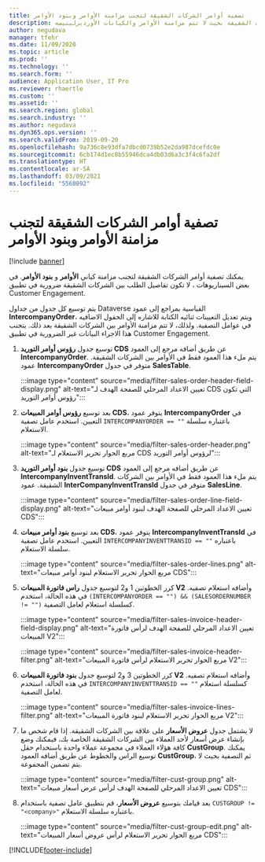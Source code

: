 ```yaml
---
title: تصفية أوامر الشركات الشقيقة لتجنب مزامنة الأوامر وبنود الأوامر
description: يوضح هذا الموضوع كيفيه تصفيه الأوامر بين الشركات الشقيقة بحيث لا تتم مزامنة الأوامر والكيانات الأورديرلينيسه.
author: negudava
manager: tfehr
ms.date: 11/09/2020
ms.topic: article
ms.prod: ''
ms.technology: ''
ms.search.form: ''
audience: Application User, IT Pro
ms.reviewer: rhaertle
ms.custom: ''
ms.assetid: ''
ms.search.region: global
ms.search.industry: ''
ms.author: negudava
ms.dyn365.ops.version: ''
ms.search.validFrom: 2019-09-20
ms.openlocfilehash: 9a736c8e93dfa7dbcd0739b52e2da987dcefdc0e
ms.sourcegitcommit: 6cb174d1ec8b55946dca4db03d6a3c3f4c6fa2df
ms.translationtype: HT
ms.contentlocale: ar-SA
ms.lasthandoff: 03/09/2021
ms.locfileid: "5568092"
---
```

# <a name="filter-intercompany-orders-to-avoid-syncing-orders-and-orderlines"></a>تصفية أوامر الشركات الشقيقة لتجنب مزامنة الأوامر وبنود الأوامر

[!include [banner](../../includes/banner.md)]

يمكنك تصفية أوامر الشركات الشقيقة لتجنب مزامنة كياني **الأوامر** و **بنود الأوامر**. في بعض السيناريوهات ، لا تكون تفاصيل الطلب بين الشركات الشقيقة ضرورية في تطبيق Customer Engagement.

يتم توسيع كل جدول من جداول Dataverse القياسية بمراجع إلى عمود **IntercompanyOrder**، ويتم تعديل التعيينات ثنائيه الكتابة للاشاره إلى الحقول الاضافيه في عوامل التصفية. ولذلك، لا تتم مزامنة الأوامر بين الشركات الشقيقة بعد ذلك. يتجنب هذا الاجراء البيانات غير الضرورية في تطبيق Customer Engagement.

1. توسيع جدول **رؤوس أوامر التوريد CDS** عن طريق أضافه مرجع إلى العمود **IntercompanyOrder**. يتم ملء هذا العمود فقط في الأوامر بين الشركات الشقيقة. عمود **IntercompanyOrder** متوفر في جدول **SalesTable**.

    :::image type="content" source="media/filter-sales-order-header-field-display.png" alt-text="تعيين الاعداد المرحلي للصفحة الهدف لـ CDS التي تكون رؤوس أوامر التوريد":::

2. بعد توسيع **رؤوس أوامر المبيعات CDS‬**، يتوفر عمود **IntercompanyOrder** في التعيين. استخدم عامل تصفية `INTERCOMPANYORDER == ""` باعتباره سلسلة الاستعلام.

    :::image type="content" source="media/filter-sales-order-header.png" alt-text="مربع الحوار تحرير الاستعلام لـ CDS لرؤوس أوامر التوريد":::

3. توسيع جدول **بنود أوامر التوريد CDS** عن طريق أضافه مرجع إلى العمود **IntercompanyInventTransId**. يتم ملء هذا العمود فقط في الأوامر بين الشركات الشقيقة. عمود **InterCompanyInventTransId** متوفر في جدول **SalesLine**.

    :::image type="content" source="media/filter-sales-order-line-field-display.png" alt-text="تعيين الاعداد المرحلي للصفحة الهدف لبنود أوامر مبيعات CDS":::

4. بعد توسيع **بنود أوامر مبيعات CDS‬**، يتوفر عمود **IntercompanyInventTransId** في التعيين. استخدم عامل تصفية `INTERCOMPANYINVENTTRANSID == ""` باعتباره سلسلة الاستعلام.

    :::image type="content" source="media/filter-sales-order-lines.png" alt-text="مربع الحوار تحرير الاستعلام لبنود أوامر مبيعات CDS":::

5. كرر الخطوتين 1 و2 لتوسيع جدول **راس فاتورة المبيعات V2** وأضافه استعلام تصفيه. في هذه الحالة، استخدم `(INTERCOMPANYORDER == "") && (SALESORDERNUMBER != "")` كسلسلة استعلام لعامل التصفية.

    :::image type="content" source="media/filter-sales-invoice-header-field-display.png" alt-text="تعيين الاعداد المرحلي للصفحة الهدف لرأس فاتورة المبيعات V2":::

    :::image type="content" source="media/filter-sales-invoice-header-filter.png" alt-text="مربع الحوار تحرير الاستعلام لرأس فاتورة المبيعات V2":::

6. كرر الخطوتين 3 و2 لتوسيع جدول **بنود فاتورة المبيعات V2** وأضافه استعلام تصفيه. في هذه الحالة، استخدم `INTERCOMPANYINVENTTRANSID == ""` كسلسلة استعلام لعامل التصفية.

    :::image type="content" source="media/filter-sales-invoice-lines-filter.png" alt-text="مربع الحوار تحرير الاستعلام لبنود فاتورة المبيعات V2":::

7. لا يشتمل جدول **عروض الأسعار** على علاقة بين الشركات الشقيقة. إذا قام شخص ما بإنشاء عرض أسعار لأحد العملاء بين الشركات الشقيقة الخاصة بك، فيمكنك وضع كافة هؤلاء العملاء في مجموعة عملاء واحدة باستخدام حقل **CustGroup**. يمكنك توسيع الراس والخطوط عن طريق أضافه العمود **CustGroup**، ثم التصفية بحيث لا يتم تضمين المجموعة.

    :::image type="content" source="media/filter-cust-group.png" alt-text="تعيين الاعداد المرحلي للصفحة الهدف لرأس عرض أسعار مبيعات CDS":::

8. بعد قيامك بتوسيع **عروض الأسعار**، قم بتطبيق عامل تصفية باستخدام `CUSTGROUP != "<company>"` باعتباره سلسلة الاستعلام.

    :::image type="content" source="media/filter-cust-group-edit.png" alt-text="مربع الحوار تحرير الاستعلام لرأس عروض أسعار المبيعات CDS":::


[!INCLUDE[footer-include](../../../../includes/footer-banner.md)]